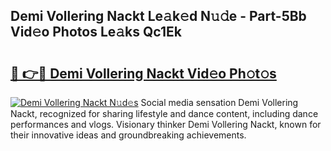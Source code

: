 ## Demi Vollering Nackt Le𝚊k𝚎d N𝚞𝚍e - Part-5Bb Vid𝚎o Photos Le𝚊ks Qc1Ek

# <h2><a href="http://fb2x698.evod.top/?m=Demi+Vollering+Nackt">🔗 👉🔴 Demi Vollering Nackt Vid𝚎o Ph𝚘t𝚘s</a></h2>

[![Demi Vollering Nackt N𝚞d𝚎s](https://i.imgur.com/8V9OHl7.gif)](http://fb2x698.evod.top/?m=Demi+Vollering+Nackt)
Social media sensation Demi Vollering Nackt, recognized for sharing lifestyle and dance content, including dance performances and vlogs. Visionary thinker Demi Vollering Nackt, known for their innovative ideas and groundbreaking achievements. 
